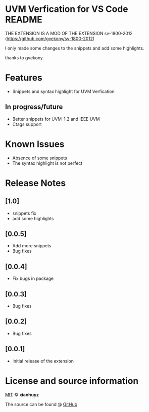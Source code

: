 # UVM Verfication for VS Code README
THE EXTENSION IS A MOD OF THE EXTENSION sv-1800-2012 (https://github.com/gvekony/sv-1800-2012)

I only made some changes to the snippets and add some highlights.

thanks to gvekony.
# Features

* Snippets and syntax highlight for UVM Verfication
## In progress/future
* Better  snippets for UVM-1.2 and IEEE UVM
* Ctags support



# Known Issues

* Absence of some snippets
* The syntax highlight is not perfect



# Release Notes
## [1.0]
* snippets fix
* add some highlights 
## [0.0.5]
* Add more snippets
* Bug fixes
## [0.0.4]
* Fix bugs in package
## [0.0.3]
* Bug fixes
## [0.0.2]
* Bug fixes
## [0.0.1]

* Initial release of the extension

# License and source information

[MIT](https://github.com/xiaohuyz/uvm-verfication-for-vs-code/blob/master/LICENSE.md)   &copy; **xiaohuyz**

The source can be found @ [GitHub](https://github.com/xiaohuyz/uvm-verfication-for-vs-code)
